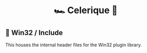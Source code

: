 <h1 align="center">
🏎️ Celerique 💨
</h1>

## 📂 Win32 / Include
This houses the internal header files for the Win32 plugin library.